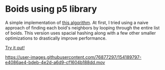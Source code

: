 # Boids using p5 library

A simple implementation of [this algorithm](https://www.red3d.com/cwr/boids/). 
At first, I tried using a naive approach of finding each boid's neighbors by looping through the entire list of boids. This version uses spacial hashing along with a few other smaller optimizations to drastically improve performance.

[Try it out!](https://probroxp.github.io/Boids/)

https://user-images.githubusercontent.com/76877297/154189797-e4086ae4-bdeb-4e2d-a6d9-cf1604b188dd.mov
